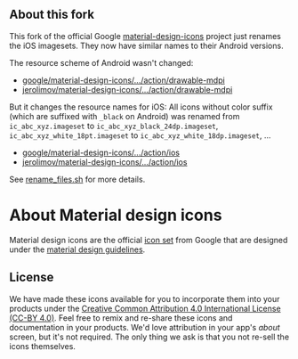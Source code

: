 ## About this fork

This fork of the official Google [material-design-icons](https://github.com/google/material-design-icons)
project just renames the iOS imagesets. They now have similar names to their
Android versions.

The resource scheme of Android wasn't changed:

* [google/material-design-icons/.../action/drawable-mdpi](https://github.com/google/material-design-icons/tree/master/action/drawable-mdpi)
* [jerolimov/material-design-icons/.../action/drawable-mdpi](https://github.com/jerolimov/material-design-icons/tree/master/action/drawable-mdpi)

But it changes the resource names for iOS: All icons without color suffix
(which are suffixed with `_black` on Android) was renamed from
`ic_abc_xyz.imageset` to `ic_abc_xyz_black_24dp.imageset`,
`ic_abc_xyz_white_18pt.imageset` to `ic_abc_xyz_white_18dp.imageset`, ...

* [google/material-design-icons/.../action/ios](https://github.com/google/material-design-icons/tree/master/action/ios)
* [jerolimov/material-design-icons/.../action/ios](https://github.com/jerolimov/material-design-icons/tree/master/action/ios)

See [rename_files.sh](https://github.com/jerolimov/material-design-icons/blob/master/rename_files.sh) for more details.

# About Material design icons

Material design icons are the official [icon set](http://www.google.com/design/spec/style/icons.html#icons-system-icons) from Google that are designed under the [material design guidelines](http://www.google.com/design/spec).

## License

We have made these icons available for you to incorporate them into your products under the [Creative Common Attribution 4.0 International License (CC-BY 4.0)](http://creativecommons.org/licenses/by/4.0/). Feel free to remix and re-share these icons and documentation in your
products.  We'd love attribution in your app's *about* screen, but it's not required. The only thing we ask is that you not re-sell
the icons themselves.
